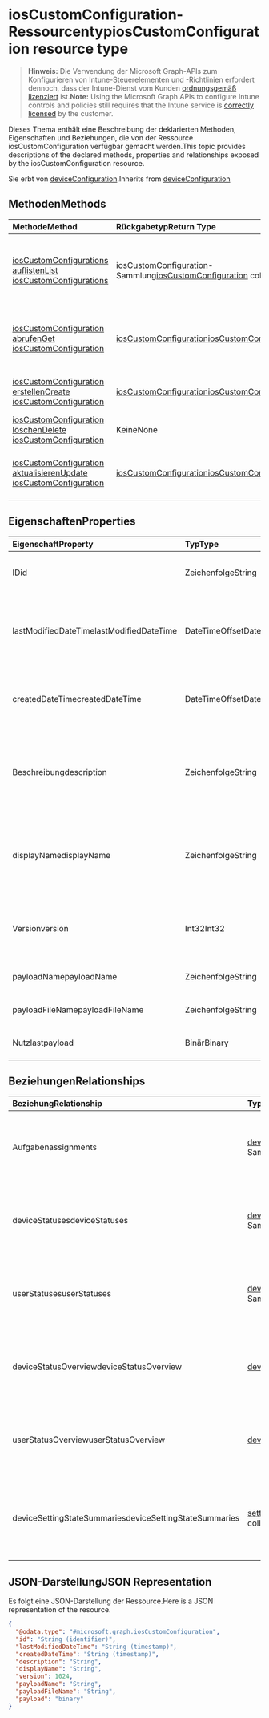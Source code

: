 # <a name="ioscustomconfiguration-resource-type"></a><span data-ttu-id="1f410-101">iosCustomConfiguration-Ressourcentyp</span><span class="sxs-lookup"><span data-stu-id="1f410-101">iosCustomConfiguration resource type</span></span>

> <span data-ttu-id="1f410-102">**Hinweis:** Die Verwendung der Microsoft Graph-APIs zum Konfigurieren von Intune-Steuerelementen und -Richtlinien erfordert dennoch, dass der Intune-Dienst vom Kunden [ordnungsgemäß lizenziert](https://go.microsoft.com/fwlink/?linkid=839381) ist.</span><span class="sxs-lookup"><span data-stu-id="1f410-102">**Note:** Using the Microsoft Graph APIs to configure Intune controls and policies still requires that the Intune service is [correctly licensed](https://go.microsoft.com/fwlink/?linkid=839381) by the customer.</span></span>

<span data-ttu-id="1f410-103">Dieses Thema enthält eine Beschreibung der deklarierten Methoden, Eigenschaften und Beziehungen, die von der Ressource iosCustomConfiguration verfügbar gemacht werden.</span><span class="sxs-lookup"><span data-stu-id="1f410-103">This topic provides descriptions of the declared methods, properties and relationships exposed by the iosCustomConfiguration resource.</span></span>

<span data-ttu-id="1f410-104">Sie erbt von [deviceConfiguration](../resources/intune_deviceconfig_deviceconfiguration.md).</span><span class="sxs-lookup"><span data-stu-id="1f410-104">Inherits from [deviceConfiguration](../resources/intune_deviceconfig_deviceconfiguration.md)</span></span>

## <a name="methods"></a><span data-ttu-id="1f410-105">Methoden</span><span class="sxs-lookup"><span data-stu-id="1f410-105">Methods</span></span>
|<span data-ttu-id="1f410-106">Methode</span><span class="sxs-lookup"><span data-stu-id="1f410-106">Method</span></span>|<span data-ttu-id="1f410-107">Rückgabetyp</span><span class="sxs-lookup"><span data-stu-id="1f410-107">Return Type</span></span>|<span data-ttu-id="1f410-108">Beschreibung</span><span class="sxs-lookup"><span data-stu-id="1f410-108">Description</span></span>|
|:---|:---|:---|
|[<span data-ttu-id="1f410-109">iosCustomConfigurations auflisten</span><span class="sxs-lookup"><span data-stu-id="1f410-109">List iosCustomConfigurations</span></span>](../api/intune_deviceconfig_ioscustomconfiguration_list.md)|<span data-ttu-id="1f410-110">[iosCustomConfiguration](../resources/intune_deviceconfig_ioscustomconfiguration.md)-Sammlung</span><span class="sxs-lookup"><span data-stu-id="1f410-110">[iosCustomConfiguration](../resources/intune_deviceconfig_ioscustomconfiguration.md) collection</span></span>|<span data-ttu-id="1f410-111">Auflisten von Eigenschaften und Beziehungen der [iosCustomConfiguration](../resources/intune_deviceconfig_ioscustomconfiguration.md)-Objekte.</span><span class="sxs-lookup"><span data-stu-id="1f410-111">List properties and relationships of the [iosCustomConfiguration](../resources/intune_deviceconfig_ioscustomconfiguration.md) objects.</span></span>|
|[<span data-ttu-id="1f410-112">iosCustomConfiguration abrufen</span><span class="sxs-lookup"><span data-stu-id="1f410-112">Get iosCustomConfiguration</span></span>](../api/intune_deviceconfig_ioscustomconfiguration_get.md)|[<span data-ttu-id="1f410-113">iosCustomConfiguration</span><span class="sxs-lookup"><span data-stu-id="1f410-113">iosCustomConfiguration</span></span>](../resources/intune_deviceconfig_ioscustomconfiguration.md)|<span data-ttu-id="1f410-114">Lesen von Eigenschaften und Beziehungen des [iosCustomConfiguration](../resources/intune_deviceconfig_ioscustomconfiguration.md)-Objekts.</span><span class="sxs-lookup"><span data-stu-id="1f410-114">Read properties and relationships of the [iosCustomConfiguration](../resources/intune_deviceconfig_ioscustomconfiguration.md) object.</span></span>|
|[<span data-ttu-id="1f410-115">iosCustomConfiguration erstellen</span><span class="sxs-lookup"><span data-stu-id="1f410-115">Create iosCustomConfiguration</span></span>](../api/intune_deviceconfig_ioscustomconfiguration_create.md)|[<span data-ttu-id="1f410-116">iosCustomConfiguration</span><span class="sxs-lookup"><span data-stu-id="1f410-116">iosCustomConfiguration</span></span>](../resources/intune_deviceconfig_ioscustomconfiguration.md)|<span data-ttu-id="1f410-117">Erstellen eines neuen [iosCustomConfiguration](../resources/intune_deviceconfig_ioscustomconfiguration.md)-Objekts.</span><span class="sxs-lookup"><span data-stu-id="1f410-117">Create a new [iosCustomConfiguration](../resources/intune_deviceconfig_ioscustomconfiguration.md) object.</span></span>|
|[<span data-ttu-id="1f410-118">iosCustomConfiguration löschen</span><span class="sxs-lookup"><span data-stu-id="1f410-118">Delete iosCustomConfiguration</span></span>](../api/intune_deviceconfig_ioscustomconfiguration_delete.md)|<span data-ttu-id="1f410-119">Keine</span><span class="sxs-lookup"><span data-stu-id="1f410-119">None</span></span>|<span data-ttu-id="1f410-120">Löscht eine [iosCustomConfiguration](../resources/intune_deviceconfig_ioscustomconfiguration.md).</span><span class="sxs-lookup"><span data-stu-id="1f410-120">Deletes a [iosCustomConfiguration](../resources/intune_deviceconfig_ioscustomconfiguration.md).</span></span>|
|[<span data-ttu-id="1f410-121">iosCustomConfiguration aktualisieren</span><span class="sxs-lookup"><span data-stu-id="1f410-121">Update iosCustomConfiguration</span></span>](../api/intune_deviceconfig_ioscustomconfiguration_update.md)|[<span data-ttu-id="1f410-122">iosCustomConfiguration</span><span class="sxs-lookup"><span data-stu-id="1f410-122">iosCustomConfiguration</span></span>](../resources/intune_deviceconfig_ioscustomconfiguration.md)|<span data-ttu-id="1f410-123">Aktualisieren der Eigenschaften eines [iosCustomConfiguration](../resources/intune_deviceconfig_ioscustomconfiguration.md)-Objekts.</span><span class="sxs-lookup"><span data-stu-id="1f410-123">Update the properties of a [iosCustomConfiguration](../resources/intune_deviceconfig_ioscustomconfiguration.md) object.</span></span>|

## <a name="properties"></a><span data-ttu-id="1f410-124">Eigenschaften</span><span class="sxs-lookup"><span data-stu-id="1f410-124">Properties</span></span>
|<span data-ttu-id="1f410-125">Eigenschaft</span><span class="sxs-lookup"><span data-stu-id="1f410-125">Property</span></span>|<span data-ttu-id="1f410-126">Typ</span><span class="sxs-lookup"><span data-stu-id="1f410-126">Type</span></span>|<span data-ttu-id="1f410-127">Beschreibung</span><span class="sxs-lookup"><span data-stu-id="1f410-127">Description</span></span>|
|:---|:---|:---|
|<span data-ttu-id="1f410-128">ID</span><span class="sxs-lookup"><span data-stu-id="1f410-128">id</span></span>|<span data-ttu-id="1f410-129">Zeichenfolge</span><span class="sxs-lookup"><span data-stu-id="1f410-129">String</span></span>|<span data-ttu-id="1f410-130">Schlüssel der Entität</span><span class="sxs-lookup"><span data-stu-id="1f410-130">Key of the entity.</span></span> <span data-ttu-id="1f410-131">Geerbt von [deviceConfiguration](../resources/intune_deviceconfig_deviceconfiguration.md).</span><span class="sxs-lookup"><span data-stu-id="1f410-131">Inherited from [deviceConfiguration](../resources/intune_deviceconfig_deviceconfiguration.md)</span></span>|
|<span data-ttu-id="1f410-132">lastModifiedDateTime</span><span class="sxs-lookup"><span data-stu-id="1f410-132">lastModifiedDateTime</span></span>|<span data-ttu-id="1f410-133">DateTimeOffset</span><span class="sxs-lookup"><span data-stu-id="1f410-133">DateTimeOffset</span></span>|<span data-ttu-id="1f410-134">Datum und Uhrzeit der letzten Änderung des Objekts.</span><span class="sxs-lookup"><span data-stu-id="1f410-134">DateTime the object was last modified.</span></span> <span data-ttu-id="1f410-135">Geerbt von [deviceConfiguration](../resources/intune_deviceconfig_deviceconfiguration.md).</span><span class="sxs-lookup"><span data-stu-id="1f410-135">Inherited from [deviceConfiguration](../resources/intune_deviceconfig_deviceconfiguration.md)</span></span>|
|<span data-ttu-id="1f410-136">createdDateTime</span><span class="sxs-lookup"><span data-stu-id="1f410-136">createdDateTime</span></span>|<span data-ttu-id="1f410-137">DateTimeOffset</span><span class="sxs-lookup"><span data-stu-id="1f410-137">DateTimeOffset</span></span>|<span data-ttu-id="1f410-138">Datum und Uhrzeit der Erstellung des Objekts.</span><span class="sxs-lookup"><span data-stu-id="1f410-138">DateTime the object was created.</span></span> <span data-ttu-id="1f410-139">Geerbt von [deviceConfiguration](../resources/intune_deviceconfig_deviceconfiguration.md).</span><span class="sxs-lookup"><span data-stu-id="1f410-139">Inherited from [deviceConfiguration](../resources/intune_deviceconfig_deviceconfiguration.md)</span></span>|
|<span data-ttu-id="1f410-140">Beschreibung</span><span class="sxs-lookup"><span data-stu-id="1f410-140">description</span></span>|<span data-ttu-id="1f410-141">Zeichenfolge</span><span class="sxs-lookup"><span data-stu-id="1f410-141">String</span></span>|<span data-ttu-id="1f410-142">Beschreibung der Gerätekonfiguration (vom Administrator festgelegt).</span><span class="sxs-lookup"><span data-stu-id="1f410-142">Admin provided description of the Device Configuration.</span></span> <span data-ttu-id="1f410-143">Geerbt von [deviceConfiguration](../resources/intune_deviceconfig_deviceconfiguration.md).</span><span class="sxs-lookup"><span data-stu-id="1f410-143">Inherited from [deviceConfiguration](../resources/intune_deviceconfig_deviceconfiguration.md)</span></span>|
|<span data-ttu-id="1f410-144">displayName</span><span class="sxs-lookup"><span data-stu-id="1f410-144">displayName</span></span>|<span data-ttu-id="1f410-145">Zeichenfolge</span><span class="sxs-lookup"><span data-stu-id="1f410-145">String</span></span>|<span data-ttu-id="1f410-146">Name der Gerätekonfiguration (vom Administrator festgelegt).</span><span class="sxs-lookup"><span data-stu-id="1f410-146">Admin provided name of the device configuration.</span></span> <span data-ttu-id="1f410-147">Geerbt von [deviceConfiguration](../resources/intune_deviceconfig_deviceconfiguration.md).</span><span class="sxs-lookup"><span data-stu-id="1f410-147">Inherited from [deviceConfiguration](../resources/intune_deviceconfig_deviceconfiguration.md)</span></span>|
|<span data-ttu-id="1f410-148">Version</span><span class="sxs-lookup"><span data-stu-id="1f410-148">version</span></span>|<span data-ttu-id="1f410-149">Int32</span><span class="sxs-lookup"><span data-stu-id="1f410-149">Int32</span></span>|<span data-ttu-id="1f410-150">Version der Gerätekonfiguration.</span><span class="sxs-lookup"><span data-stu-id="1f410-150">Version of the device configuration.</span></span> <span data-ttu-id="1f410-151">Geerbt von [deviceConfiguration](../resources/intune_deviceconfig_deviceconfiguration.md).</span><span class="sxs-lookup"><span data-stu-id="1f410-151">Inherited from [deviceConfiguration](../resources/intune_deviceconfig_deviceconfiguration.md)</span></span>|
|<span data-ttu-id="1f410-152">payloadName</span><span class="sxs-lookup"><span data-stu-id="1f410-152">payloadName</span></span>|<span data-ttu-id="1f410-153">Zeichenfolge</span><span class="sxs-lookup"><span data-stu-id="1f410-153">String</span></span>|<span data-ttu-id="1f410-154">Name, der dem Benutzer angezeigt wird</span><span class="sxs-lookup"><span data-stu-id="1f410-154">Name that is displayed to the user.</span></span>|
|<span data-ttu-id="1f410-155">payloadFileName</span><span class="sxs-lookup"><span data-stu-id="1f410-155">payloadFileName</span></span>|<span data-ttu-id="1f410-156">Zeichenfolge</span><span class="sxs-lookup"><span data-stu-id="1f410-156">String</span></span>|<span data-ttu-id="1f410-157">Name der Nutzlastdatei (\*.mobileconfig</span><span class="sxs-lookup"><span data-stu-id="1f410-157">Payload file name (\*.mobileconfig</span></span> | <span data-ttu-id="1f410-158">\*.xml)</span><span class="sxs-lookup"><span data-stu-id="1f410-158">\*.xml).</span></span>|
|<span data-ttu-id="1f410-159">Nutzlast</span><span class="sxs-lookup"><span data-stu-id="1f410-159">payload</span></span>|<span data-ttu-id="1f410-160">Binär</span><span class="sxs-lookup"><span data-stu-id="1f410-160">Binary</span></span>|<span data-ttu-id="1f410-161">Nutzlast</span><span class="sxs-lookup"><span data-stu-id="1f410-161">Payload.</span></span> <span data-ttu-id="1f410-162">(UTF8-codiertes Bytearray)</span><span class="sxs-lookup"><span data-stu-id="1f410-162">(UTF8 encoded byte array)</span></span>|

## <a name="relationships"></a><span data-ttu-id="1f410-163">Beziehungen</span><span class="sxs-lookup"><span data-stu-id="1f410-163">Relationships</span></span>
|<span data-ttu-id="1f410-164">Beziehung</span><span class="sxs-lookup"><span data-stu-id="1f410-164">Relationship</span></span>|<span data-ttu-id="1f410-165">Typ</span><span class="sxs-lookup"><span data-stu-id="1f410-165">Type</span></span>|<span data-ttu-id="1f410-166">Beschreibung</span><span class="sxs-lookup"><span data-stu-id="1f410-166">Description</span></span>|
|:---|:---|:---|
|<span data-ttu-id="1f410-167">Aufgaben</span><span class="sxs-lookup"><span data-stu-id="1f410-167">assignments</span></span>|<span data-ttu-id="1f410-168">[deviceConfigurationAssignment](../resources/intune_deviceconfig_deviceconfigurationassignment.md)-Sammlung</span><span class="sxs-lookup"><span data-stu-id="1f410-168">[deviceConfigurationAssignment](../resources/intune_deviceconfig_deviceconfigurationassignment.md) collection</span></span>|<span data-ttu-id="1f410-169">Liste der Zuweisungen für das Gerätekonfigurationsprofil.</span><span class="sxs-lookup"><span data-stu-id="1f410-169">The list of assignments for the device configuration profile.</span></span> <span data-ttu-id="1f410-170">Geerbt von [deviceConfiguration](../resources/intune_deviceconfig_deviceconfiguration.md).</span><span class="sxs-lookup"><span data-stu-id="1f410-170">Inherited from [deviceConfiguration](../resources/intune_deviceconfig_deviceconfiguration.md)</span></span>|
|<span data-ttu-id="1f410-171">deviceStatuses</span><span class="sxs-lookup"><span data-stu-id="1f410-171">deviceStatuses</span></span>|<span data-ttu-id="1f410-172">[deviceConfigurationDeviceStatus](../resources/intune_deviceconfig_deviceconfigurationdevicestatus.md)-Sammlung</span><span class="sxs-lookup"><span data-stu-id="1f410-172">[deviceConfigurationDeviceStatus](../resources/intune_deviceconfig_deviceconfigurationdevicestatus.md) collection</span></span>|<span data-ttu-id="1f410-173">Installationsstatus der Gerätekonfiguration nach Gerät.</span><span class="sxs-lookup"><span data-stu-id="1f410-173">Device configuration installation status by device.</span></span> <span data-ttu-id="1f410-174">Geerbt von [deviceConfiguration](../resources/intune_deviceconfig_deviceconfiguration.md).</span><span class="sxs-lookup"><span data-stu-id="1f410-174">Inherited from [deviceConfiguration](../resources/intune_deviceconfig_deviceconfiguration.md)</span></span>|
|<span data-ttu-id="1f410-175">userStatuses</span><span class="sxs-lookup"><span data-stu-id="1f410-175">userStatuses</span></span>|<span data-ttu-id="1f410-176">[deviceConfigurationUserStatus](../resources/intune_deviceconfig_deviceconfigurationuserstatus.md)-Sammlung</span><span class="sxs-lookup"><span data-stu-id="1f410-176">[deviceConfigurationUserStatus](../resources/intune_deviceconfig_deviceconfigurationuserstatus.md) collection</span></span>|<span data-ttu-id="1f410-177">Installationsstatus der Gerätekonfiguration nach Benutzer.</span><span class="sxs-lookup"><span data-stu-id="1f410-177">Device configuration installation status by device.</span></span> <span data-ttu-id="1f410-178">Geerbt von [deviceConfiguration](../resources/intune_deviceconfig_deviceconfiguration.md).</span><span class="sxs-lookup"><span data-stu-id="1f410-178">Inherited from [deviceConfiguration](../resources/intune_deviceconfig_deviceconfiguration.md)</span></span>|
|<span data-ttu-id="1f410-179">deviceStatusOverview</span><span class="sxs-lookup"><span data-stu-id="1f410-179">deviceStatusOverview</span></span>|[<span data-ttu-id="1f410-180">deviceConfigurationDeviceOverview</span><span class="sxs-lookup"><span data-stu-id="1f410-180">deviceConfigurationDeviceOverview</span></span>](../resources/intune_deviceconfig_deviceconfigurationdeviceoverview.md)|<span data-ttu-id="1f410-181">Übersicht über den Status der Gerätekonfiguration nach Gerät. Geerbt von [deviceConfiguration](../resources/intune_deviceconfig_deviceconfiguration.md).</span><span class="sxs-lookup"><span data-stu-id="1f410-181">Device Configuration devices status overview Inherited from [deviceConfiguration](../resources/intune_deviceconfig_deviceconfiguration.md)</span></span>|
|<span data-ttu-id="1f410-182">userStatusOverview</span><span class="sxs-lookup"><span data-stu-id="1f410-182">userStatusOverview</span></span>|[<span data-ttu-id="1f410-183">deviceConfigurationUserOverview</span><span class="sxs-lookup"><span data-stu-id="1f410-183">deviceConfigurationUserOverview</span></span>](../resources/intune_deviceconfig_deviceconfigurationuseroverview.md)|<span data-ttu-id="1f410-184">Übersicht über den Status der Gerätekonfiguration nach Benutzer. Geerbt von [deviceConfiguration](../resources/intune_deviceconfig_deviceconfiguration.md).</span><span class="sxs-lookup"><span data-stu-id="1f410-184">Device Configuration users status overview Inherited from [deviceConfiguration](../resources/intune_deviceconfig_deviceconfiguration.md)</span></span>|
|<span data-ttu-id="1f410-185">deviceSettingStateSummaries</span><span class="sxs-lookup"><span data-stu-id="1f410-185">deviceSettingStateSummaries</span></span>|<span data-ttu-id="1f410-186">[settingStateDeviceSummary](../resources/intune_deviceconfig_settingstatedevicesummary.md)-Sammlung</span><span class="sxs-lookup"><span data-stu-id="1f410-186">[settingStateDeviceSummary](../resources/intune_deviceconfig_settingstatedevicesummary.md) collection</span></span>|<span data-ttu-id="1f410-187">Übersicht über den Einstellungsstatus für die Gerätekonfiguration nach Gerät. Geerbt von [deviceConfiguration](../resources/intune_deviceconfig_deviceconfiguration.md)</span><span class="sxs-lookup"><span data-stu-id="1f410-187">Device Configuration Setting State Device Summary Inherited from [deviceConfiguration](../resources/intune_deviceconfig_deviceconfiguration.md)</span></span>|

## <a name="json-representation"></a><span data-ttu-id="1f410-188">JSON-Darstellung</span><span class="sxs-lookup"><span data-stu-id="1f410-188">JSON Representation</span></span>
<span data-ttu-id="1f410-189">Es folgt eine JSON-Darstellung der Ressource.</span><span class="sxs-lookup"><span data-stu-id="1f410-189">Here is a JSON representation of the resource.</span></span>
<!--{
  "blockType": "resource",
  "baseType": "microsoft.graph.deviceConfiguration",
  "keyProperty": "id",
  "@odata.type": "microsoft.graph.iosCustomConfiguration"
}-->
``` json
{
  "@odata.type": "#microsoft.graph.iosCustomConfiguration",
  "id": "String (identifier)",
  "lastModifiedDateTime": "String (timestamp)",
  "createdDateTime": "String (timestamp)",
  "description": "String",
  "displayName": "String",
  "version": 1024,
  "payloadName": "String",
  "payloadFileName": "String",
  "payload": "binary"
}
```









